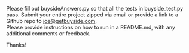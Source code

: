 Please fill out buysideAnswers.py so that all the tests in buyside_test.py pass.
Submit your entire project zipped via email or provide a link to a Github repo to joe@getbuyside.com.  
Please provide instructions on how to run in a README.md, with any additional comments or feedback.

Thanks!